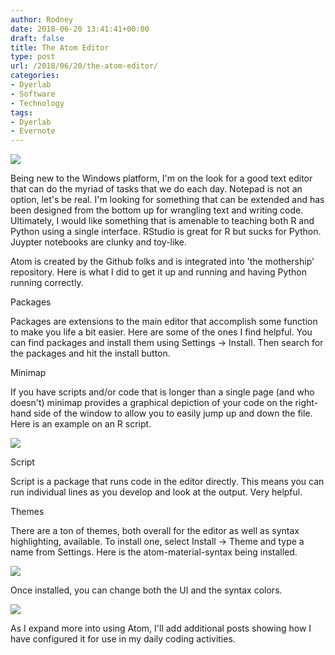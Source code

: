 ```yaml
---
author: Rodney
date: 2018-06-20 13:41:41+00:00
draft: false
title: The Atom Editor
type: post
url: /2018/06/20/the-atom-editor/
categories:
- Dyerlab
- Software
- Technology
tags:
- Dyerlab
- Evernote
---
```


![](https://locker.ifttt.com/v2/6471854/1529502098516-7188915696ef52db/b4eb36ac38277ba03d724b9255d610d0490c0037bbab93a0d59e2ba8987154d4/285507c1-07ef-4cb0-b0fa-4bfb29559dd0?sharing_key=cb9e9fcf4c6fa73363e076a3fdefe1dc)


Being new to the Windows platform, I'm on the look for a good text editor that can do the myriad of tasks that we do each day. Notepad is not an option, let's be real. I'm looking for something that can be extended and has been designed from the bottom up for wrangling text and writing code. Ultimately, I would like something that is amenable to teaching both R and Python using a single interface. RStudio is great for R but sucks for Python. Juypter notebooks are clunky and toy-like.

Atom is created by the Github folks and is integrated into 'the mothership' repository. Here is what I did to get it up and running and having Python running correctly.

Packages

Packages are extensions to the main editor that accomplish some function to make you life a bit easier. Here are some of the ones I find helpful. You can find packages and install them using Settings -> Install. Then search for the packages and hit the install button.

Minimap

If you have scripts and/or code that is longer than a single page (and who doesn't) minimap provides a graphical depiction of your code on the right-hand side of the window to allow you to easily jump up and down the file. Here is an example on an R script.

![](https://locker.ifttt.com/v2/6471854/1529502099224-b5ebe3e5af2fa6b9/63e8f13843558c57eac9fa528a99b904adf1792277ecd52805b8864609680b27/376b6252-244d-433a-8559-6def74b4e578?sharing_key=8ad680ffdbeff320cd1567f4d10c7369)


Script

Script is a package that runs code in the editor directly. This means you can run individual lines as you develop and look at the output. Very helpful.

Themes

There are a ton of themes, both overall for the editor as well as syntax highlighting, available. To install one, select Install -> Theme and type a name from Settings. Here is the atom-material-syntax being installed.

![](https://locker.ifttt.com/v2/6471854/1529502099863-a9c4f8ee83cf54a1/0232f9fb30b4ddc6a99d0f712d0f3c17fa0481311beb20a7bb976d97c79709ce/6a4cef59-9275-4d33-8dd5-9edc284f9e4d?sharing_key=d7b4f369f60df59e985da85253f411ad)


Once installed, you can change both the UI and the syntax colors.

![](https://locker.ifttt.com/v2/6471854/1529502100357-3c53f43e1e3284f9/d868a580869d96c7a6f26d7e52f90095a4ad485e84b989dfa284f989d12c7da0/0f968f10-37e2-4853-8d94-c0bd7f4b70b3?sharing_key=24ddcb1dd80ff3721f860c8d4e5873dd)



As I expand more into using Atom, I'll add additional posts showing how I have configured it for use in my daily coding activities.



